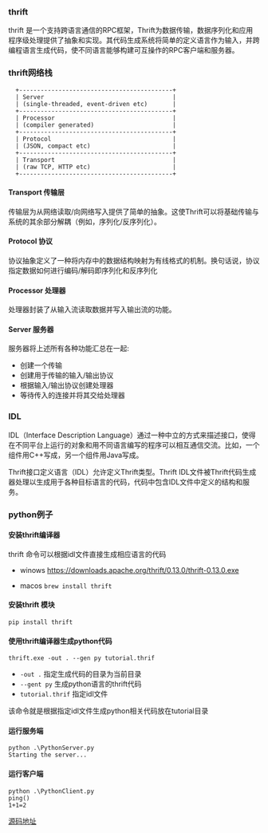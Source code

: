 ### thrift
thrift 是一个支持跨语言通信的RPC框架，Thrift为数据传输，数据序列化和应用程序级处理提供了抽象和实现。其代码生成系统将简单的定义语言作为输入，并跨编程语言生成代码，使不同语言能够构建可互操作的RPC客户端和服务器。

### thrift网络栈

```
  +-------------------------------------------+
  | Server                                    |
  | (single-threaded, event-driven etc)       |
  +-------------------------------------------+
  | Processor                                 |
  | (compiler generated)                      |
  +-------------------------------------------+
  | Protocol                                  |
  | (JSON, compact etc)                       |
  +-------------------------------------------+
  | Transport                                 |
  | (raw TCP, HTTP etc)                       |
  +-------------------------------------------+
```

####  Transport 传输层
传输层为从网络读取/向网络写入提供了简单的抽象。这使Thrift可以将基础传输与系统的其余部分解耦（例如，序列化/反序列化）。

#### Protocol 协议
协议抽象定义了一种将内存中的数据结构映射为有线格式的机制。换句话说，协议指定数据如何进行编码/解码即序列化和反序列化

#### Processor 处理器
处理器封装了从输入流读取数据并写入输出流的功能。

#### Server 服务器
服务器将上述所有各种功能汇总在一起:
+ 创建一个传输
+ 创建用于传输的输入/输出协议
+ 根据输入/输出协议创建处理器
+ 等待传入的连接并将其交给处理器

### IDL
IDL（Interface Description Language）通过一种中立的方式来描述接口，使得在不同平台上运行的对象和用不同语言编写的程序可以相互通信交流。比如，一个组件用C++写成，另一个组件用Java写成。

Thrift接口定义语言（IDL）允许定义Thrift类型。Thrift IDL文件被Thrift代码生成器处理以生成用于各种目标语言的代码，代码中包含IDL文件中定义的结构和服务。


### python例子

#### 安装thrift编译器

thrift 命令可以根据idl文件直接生成相应语言的代码
+ winows
https://downloads.apache.org/thrift/0.13.0/thrift-0.13.0.exe

+ macos
`brew install thrift`

#### 安装thrift 模块
`pip install thrift`

#### 使用thrift编译器生成python代码
`thrift.exe -out . --gen py tutorial.thrif`
+ `-out .`  指定生成代码的目录为当前目录
+ `--gent py` 生成python语言的thrift代码
+ `tutorial.thrif`  指定idl文件

该命令就是根据指定idl文件生成python相关代码放在tutorial目录

#### 运行服务端
```
python .\PythonServer.py
Starting the server...
```

#### 运行客户端
```
python .\PythonClient.py
ping()
1+1=2
```

[源码地址](https://github.com/jiam/docs/tree/master/thrift)









